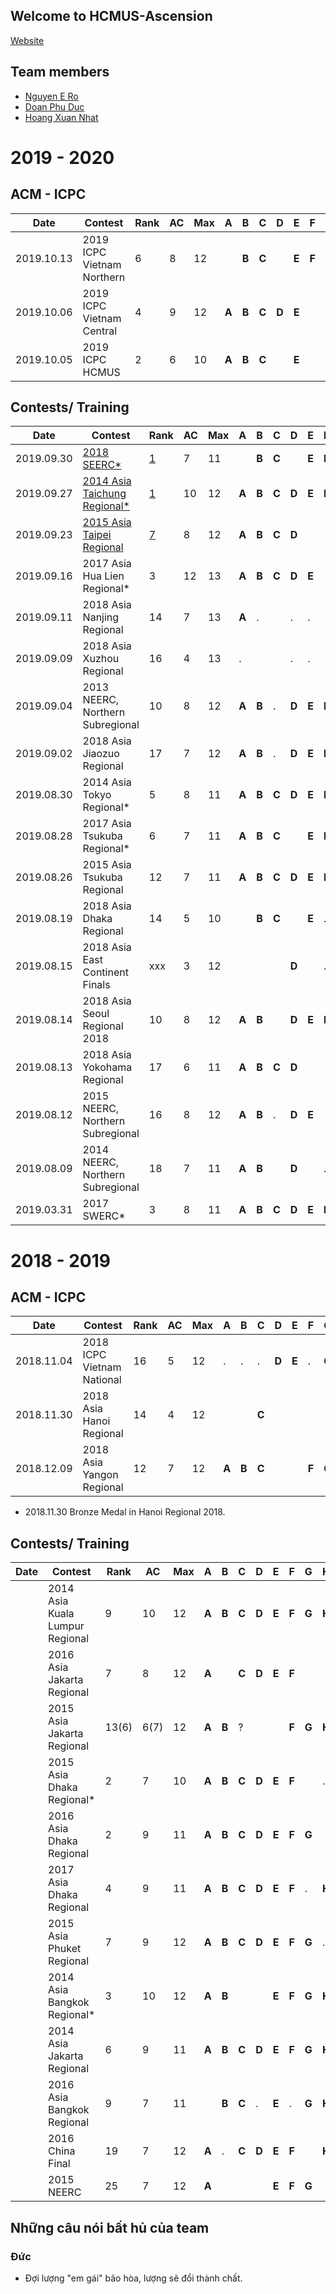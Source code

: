## Welcome to HCMUS-Ascension
[Website](https://nero1342.github.io/HCMUS-Ascension/)
## Team members

* [Nguyen E Ro](http://codeforces.com/profile/N.E.R.O)
* [Doan Phu Duc](http://codeforces.com/profile/DoanPhuDuc)
* [Hoang Xuan Nhat](http://codeforces.com/profile/FallingStar1709)


# 2019 - 2020
## ACM - ICPC
 
|Date|Contest|Rank|AC|Max|A|B|C|D|E|F|G|H|I|J|K|L|M|
|---|---|---|---|---|---|---|---|---|---|---|---|---|---|---|---|---| --- |
|2019.10.13|2019 ICPC Vietnam Northern|6|8|12||**B**|**C**||**E**|**F**|**G**|**H**|||**K**|**L**||
|2019.10.06|2019 ICPC Vietnam Central|4|9|12|**A**|**B**|**C**|**D**|**E**|||**H**|**I**|.|**K**|**L**||
|2019.10.05|2019 ICPC HCMUS|2|6|10|**A**|**B**|**C**||**E**||**G**|**H**||||||

## Contests/ Training

|Date|Contest|Rank|AC|Max|A|B|C|D|E|F|G|H|I|J|K|L|M|
|---|---|---|---|---|---|---|---|---|---|---|---|---|---|---|---|---|---|
|2019.09.30|[2018 SEERC*](https://codeforces.com/gym/101964)|[1](https://codeforces.com/gym/101964/standings)|7|11||**B**|**C**||**E**|**F**|**G**|.|**I**|**J**|.|||
|2019.09.27|[2014 Asia Taichung Regional*](https://icpcarchive.ecs.baylor.edu/index.php?option=com_onlinejudge&Itemid=8&category=649)|[1](https://web.archive.org/web/20151208164357/http://icpc2014.pu.edu.tw/score_finish.php) |10|12|**A**|**B**|**C**|**D**|**E**|**F**|**G**|**H**|**I**|**J**||||
|2019.09.23|[2015 Asia Taipei Regional](https://icpcarchive.ecs.baylor.edu/index.php?option=com_onlinejudge&Itemid=8&category=694)|[7](http://icpc2015.csie.ntnu.edu.tw/ICPC2015_result/ICPC2015_result.html) |8|12|**A**|**B**|**C**|**D**|||**G**|**H**|.|**?**||**L**||
|2019.09.16|2017 Asia Hua Lien Regional*|3|12|13|**A**|**B**|**C**|**D**|**E**||**G**|**H**|**I**|**J**|**K**|**L**|**M**|
|2019.09.11|2018 Asia Nanjing Regional|14|7|13|**A**|.||.|.||**G**||**I**|**J**|**K**|**L**|**M**|
|2019.09.09|2018 Asia Xuzhou Regional|16|4|13|.|||.|.||**G**|**H**|**I**|.|||**M**|
|2019.09.04|2013 NEERC, Northern Subregional|10|8|12|**A**|**B**|.|**D**|**E**|**F**|**G**|**H**|||**K**|||
|2019.09.02|2018 Asia Jiaozuo Regional|17|7|12|**A**|**B**|.|**D**|**E**|**F**||**H**|**I**||.||
|2019.08.30|2014 Asia Tokyo Regional* |5|8|11|**A**|**B**|**C**|**D**|**E**|**F**|**G**||**I**||.||
|2019.08.28|2017 Asia Tsukuba Regional* |6|7|11|**A**|**B**|**C**||**E**|**F**|**G**||**I**||||
|2019.08.26|2015 Asia Tsukuba Regional|12|7|11|**A**|**B**|**C**|**D**|**E**|**F**|**G**||.||||
|2019.08.19|2018 Asia Dhaka Regional|14|5|10||**B**|**C**||**E**|.|.|**H**|.|**J**||||
|2019.08.15|2018 Asia East Continent Finals|xxx|3|12||||**D**||.|||**I**|||**L**||
|2019.08.14|2018 Asia Seoul Regional 2018|10|8|12|**A**|**B**||**D**|**E**|**F**||||**J**|**K**|**L**||
|2019.08.13|2018 Asia Yokohama Regional|17|6|11|**A**|**B**|**C**|**D**|||**G**||.|.|**K**|||
|2019.08.12|2015 NEERC, Northern Subregional|16|8|12|**A**|**B**|.|**D**|**E**||**G**|**H**||**J**||**L**||
|2019.08.09|2014 NEERC, Northern Subregional|18|7|11|**A**|**B**||**D**||.|**G**|.|**I**|**J**|**K**|||
|2019.03.31|2017 SWERC* |3|8|11|**A**|**B**|**C**|**D**|**E**|**F**|.||.|**J**|**K**|||


# 2018 - 2019
## ACM - ICPC
 

|Date|Contest|Rank|AC|Max|A|B|C|D|E|F|G|H|I|J|K|L|M|
|---|---|---|---|---|---|---|---|---|---|---|---|---|---|---|---|---|---|
|2018.11.04|2018 ICPC Vietnam National|16|5|12|.|.|.|**D**|**E**|.|**G**||**I**|**J**|.|.||
|2018.11.30|2018 Asia Hanoi Regional|14|4|12|||**C**|||||**H**|**I**|||**L**||
|2018.12.09|2018 Asia Yangon Regional|12|7|12|**A**|**B**|**C**|||**F**|**G**|||**J**|**K**|||

 * 2018.11.30 Bronze Medal in Hanoi Regional 2018.
 
## Contests/ Training

|Date|Contest|Rank|AC|Max|A|B|C|D|E|F|G|H|I|J|K|L|M|
|---|---|---|---|---|---|---|---|---|---|---|---|---|---|---|---|---| --- |
||2014 Asia Kuala Lumpur Regional|9|10|12|**A**|**B**|**C**|**D**|**E**|**F**|**G**|**H**|.|**J**||**L**||
||2016 Asia Jakarta Regional |7|8|12|**A**||**C**|**D**|**E**|**F**|||**I**|**J**||**L**||
||2015 Asia Jakarta Regional |13(6)|6(7)|12|**A**|**B**|?|||**F**|**G**|**H**|**I**||.|.||
||2015 Asia Dhaka Regional* |2|7|10|**A**|**B**|**C**|**D**|**E**|**F**||.|**I**|||||
||2016 Asia Dhaka Regional |2|9|11|**A**|**B**|**C**|**D**|**E**|**F**|**G**||**I**||**K**|||
||2017 Asia Dhaka Regional |4|9|11|**A**|**B**|**C**|**D**|**E**|**F**|.|**H**|**I**|**J**||||
||2015 Asia Phuket Regional |7|9|12|**A**|**B**|**C**|**D**|**E**|**F**|**G**|.|**I**|||**L**||
||2014 Asia Bangkok Regional* |3|10|12|**A**|**B**|||**E**|**F**|**G**|**H**|**I**|**J**|**K**|**L**||
||2014 Asia Jakarta Regional |6|9|11|**A**|**B**|**C**|**D**|**E**|**F**|**G**|**H**||**J**||||
||2016 Asia Bangkok Regional |9|7|11||**B**|**C**|.|**E**|.|**G**|**H**|**I**|||**L**||
||2016 China Final|19|7|12|**A**|.|**C**|**D**|**E**|**F**||**H**||||**L**||
||2015 NEERC |25|7|12|**A**||||**E**|**F**|**G**|||**J**|**K**|**L**||

## Những câu nói bất hủ của team

### Đức

* Đợi lượng "em gái" bão hòa, lượng sẽ đổi thành chất.
